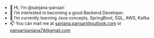- 👋 Hi, I’m @sanjana-pansari
- 👀 I’m interested in becoming a good Backend Developer.
- 🌱 I’m currently learning Java concepts, SpringBoot, SQL, AWS, Kafka
- 📫 You can mail me at sanjana.pansari@outlook.com or pansarisanjana74@gmail.com

